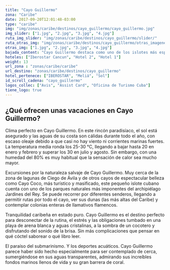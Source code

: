 ```yaml
---
title: "Cayo Guillermo"
zona: "Caribe"
date: 2017-09-20T12:01:48-03:00
type: "caribe"
img: "img/zonas/caribe/destinos/cayo_guillermo/cayo_guillermo.jpg"
img_slider: ["1.jpg", "2.jpg", "3.jpg", "4.jpg"]
ruta_img_slider: "img/zonas/caribe/destinos/cayo_guillermo/slider/"
ruta_otras_img: "img/zonas/caribe/destinos/cayo_guillermo/otras_imagenes/"
otras_img: ["1.jpg", "2.jpg", "3.jpg", "4.jpg"]
bajada_content: "Cayo Guillermo destaca como uno de los islotes más espectaculares y mejor conservados del archipiélago cubano de Jardines del Rey. Es, además, uno de los cayos más pequeños, con unos 13 km², y está formado por grandes zonas de vegetación autóctona, senderos y extensas playas de arena blanca y cocoteros. Situado en la costa noroeste de Cuba, Cayo Guillermo se une a tierra firme por un acceso que se toma en Turiguanó, en el norte de la provincia de Ciego de Ávila, ofrece naturaleza virgen y frente a sus costas está la segunda barrera de coral más grande del mundo, con 400 km de extensión. Es, en definitiva, un paraíso para relajarse, practicar deportes acuáticos y disfrutar de su increíble paz."
hoteles: ["Iberostar Cancun", "Hotel 2", "Hotel 1"]
weight: 13
url_zona : "zonas/caribe/caribe"
url_destino: "zonas/caribe/destinos/cayo_guillermo"
hotel_pertenece: ["IBEROSTAR", "Meliá", "Sol"]
id_scroll_cadena: "cayo_guillermo"
logos_collec: ["Avis", "Assist Card", "Oficina de Turismo Cuba"]
tiene_logo: true
---
```

## ¿Qué ofrecen unas vacaciones en Cayo Guillermo?

Clima perfecto en Cayo Guillermo. En este rincón paradisíaco, el sol está asegurado y las aguas de su costa son cálidas durante todo el año, con escaso oleaje debido a que casi no hay viento ni corrientes marinas fuertes. La temperatura media ronda los 25-30 °C, llegando a bajar hasta 20 en enero y febrero y superar los 30 en julio y agosto. Sin embargo, con una humedad del 80% es muy habitual que la sensación de calor sea mucho mayor.

Excursiones por la naturaleza salvaje de Cayo Guillermo. Muy cerca de la zona de lagunas de Ciego de Ávila y de otros cayos de espectacular belleza como Cayo Coco, más turístico y masificado, este pequeño islote cubano cuenta con uno de los parques naturales más imponentes del archipiélago Jardines del Rey. Se puede recorrer por diferentes senderos, llegando a permitir rutas por todo el cayo, ver sus dunas (las más altas del Caribe) y contemplar colonias enteras de llamativos flamencos.

Tranquilidad caribeña en estado puro. Cayo Guillermo es el destino perfecto para desconectar de la rutina, el estrés y las obligaciones tumbado en una playa de arena blanca y aguas cristalinas, a la sombra de un cocotero y disfrutando del sonido de la brisa. Sin más complicaciones que pensar en qué cóctel saborear o qué libro leer.

El paraíso del submarinismo. Y los deportes acuáticos. Cayo Guillermo parece haber sido hecho especialmente para ser contemplado de cerca, sumergiéndose en sus aguas transparentes, admirando sus increíbles fondos marinos llenos de vida y su gran barrera de coral.
